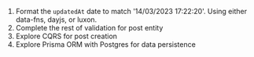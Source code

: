 1. Format the `updatedAt` date to match '14/03/2023 17:22:20'. Using either data-fns, dayjs, or luxon.
2. Complete the rest of validation for post entity
3. Explore CQRS for post creation
4. Explore Prisma ORM with Postgres for data persistence
